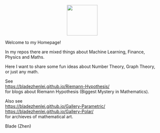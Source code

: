 <p align="center"><img src= "https://user-images.githubusercontent.com/66701331/182988392-6dc55f54-b27b-414b-a433-48f172b1209d.png" width="100" height="100" ></p>


Welcome to my Homepage!

In my repos there are mixed things about Machine Learning, Finance, Physics and Maths.

Here I want to share some fun ideas about Number Theory, Graph Theory, or just any math.

See 
<br/>
https://bladezhenlei.github.io/Riemann-Hypothesis/
<br/>
for blogs about Riemann Hypothesis (Biggest Mystery in Mathematics). 

Also see
<br/>
https://bladezhenlei.github.io/Gallery-Parametric/
<br/>
https://bladezhenlei.github.io/Gallery-Polar/
<br/>
for archieves of mathematical art.

Blade (Zhen)
